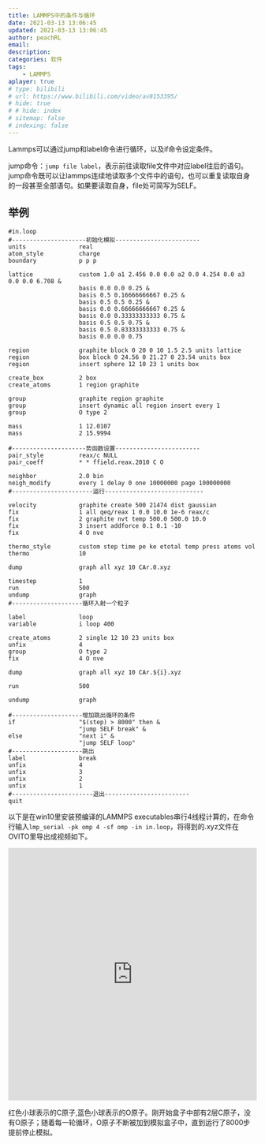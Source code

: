 ```yaml
---
title: LAMMPS中的条件与循环
date: 2021-03-13 13:06:45
updated: 2021-03-13 13:06:45
author: peachRL
email: 
description: 
categories: 软件
tags: 
	- LAMMPS
aplayer: true
# type: bilibili
# url: https://www.bilibili.com/video/av8153395/
# hide: true
# # hide: index
# sitemap: false
# indexing: false
---
```


Lammps可以通过jump和label命令进行循环，以及if命令设定条件。

<!-- more -->

jump命令：`jump file label`，表示前往读取file文件中对应label往后的语句。jump命令既可以让lammps连续地读取多个文件中的语句，也可以重复读取自身的一段甚至全部语句。如果要读取自身，file处可简写为SELF。

## 举例

```
#in.loop
#---------------------初始化模拟------------------------
units               real
atom_style          charge
boundary            p p p

lattice             custom 1.0 a1 2.456 0.0 0.0 a2 0.0 4.254 0.0 a3 0.0 0.0 6.708 &
                    basis 0.0 0.0 0.25 &
                    basis 0.5 0.16666666667 0.25 &  
                    basis 0.5 0.5 0.25 &
                    basis 0.0 0.66666666667 0.25 &
                    basis 0.0 0.33333333333 0.75 &
                    basis 0.5 0.5 0.75 &  
                    basis 0.5 0.83333333333 0.75 &
                    basis 0.0 0.0 0.75

region              graphite block 0 20 0 10 1.5 2.5 units lattice
region              box block 0 24.56 0 21.27 0 23.54 units box
region              insert sphere 12 10 23 1 units box

create_box          2 box
create_atoms        1 region graphite

group               graphite region graphite
group               insert dynamic all region insert every 1
group               O type 2

mass                1 12.0107
mass                2 15.9994

#---------------------势函数设置------------------------
pair_style          reax/c NULL
pair_coeff          * * ffield.reax.2010 C O

neighbor            2.0 bin
neigh_modify        every 1 delay 0 one 10000000 page 100000000
#-----------------------运行----------------------------

velocity            graphite create 500 21474 dist gaussian
fix                 1 all qeq/reax 1 0.0 10.0 1e-6 reax/c
fix                 2 graphite nvt temp 500.0 500.0 10.0
fix                 3 insert addforce 0.1 0.1 -10
fix                 4 O nve

thermo_style        custom step time pe ke etotal temp press atoms vol
thermo              10

dump                graph all xyz 10 CAr.0.xyz

timestep            1
run                 500
undump              graph
#--------------------循环入射一个粒子

label               loop
variable            i loop 400

create_atoms        2 single 12 10 23 units box
unfix               4
group               O type 2
fix                 4 O nve

dump                graph all xyz 10 CAr.${i}.xyz

run                 500

undump              graph

#--------------------增加跳出循环的条件
if                  "$(step) > 8000" then &
                    "jump SELF break" &
else                "next i" &
                    "jump SELF loop"
#--------------------跳出
label               break
unfix               4
unfix               3
unfix               2
unfix               1
#-----------------------退出------------------------
quit

```

以下是在win10里安装预编译的LAMMPS executables串行4线程计算的，在命令行输入`lmp_serial -pk omp 4 -sf omp -in in.loop`，将得到的.xyz文件在OVITO里导出成视频如下。

<iframe src="https://player.bilibili.com/player.html?aid=587063281&bvid=BV1Jz4y117hE&cid=309316146&page=1" scrolling="no" border="0" frameborder="no" framespacing="0" allowfullscreen="true" style="width: 512px; height: 512px; max-width: 100%"> </iframe>

红色小球表示的C原子,蓝色小球表示的O原子。刚开始盒子中部有2层C原子，没有O原子；随着每一轮循环，O原子不断被加到模拟盒子中，直到运行了8000步提前停止模拟。

